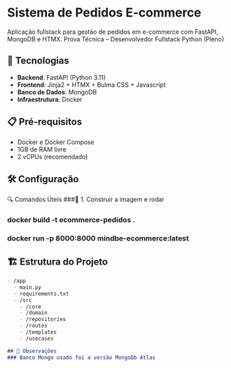 # Sistema de Pedidos E-commerce

Aplicação fullstack para gestão de pedidos em e-commerce com FastAPI, MongoDB e HTMX.
Prova Técnica – Desenvolvedor 
Fullstack Python (Pleno)

## 🚀 Tecnologias
- **Backend**: FastAPI (Python 3.11)
- **Frontend**: Jinja2 + HTMX + Bulma CSS + Javascript
- **Banco de Dados**: MongoDB
- **Infraestrutura**: Docker

## 📋 Pré-requisitos
- Docker e Docker Compose
- 1GB de RAM livre
- 2 vCPUs (recomendado)

## 🛠️ Configuração

🔍 Comandos Úteis
###🐳 1. Construir a imagem e rodar
### docker build -t ecommerce-pedidos .
### docker run -p 8000:8000 mindbe-ecommerce:latest


## 🏗️ Estrutura do Projeto
```markdown
- /app
  - main.py
  - requirements.txt
  - /src
    - /core
    - /domain
    - /repositories
    - /routes
    - /templates
    - /usecases

## 📌 Observações
### Banco Mongo usado foi a versão MongoDb Atlas
